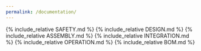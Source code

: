```yaml
---
permalink: /documentation/
---
```

{% include_relative  SAFETY.md %}
{% include_relative  DESIGN.md %}
{% include_relative  ASSEMBLY.md %}
{% include_relative  INTEGRATION.md %}
{% include_relative  OPERATION.md %}
{% include_relative  BOM.md %}
